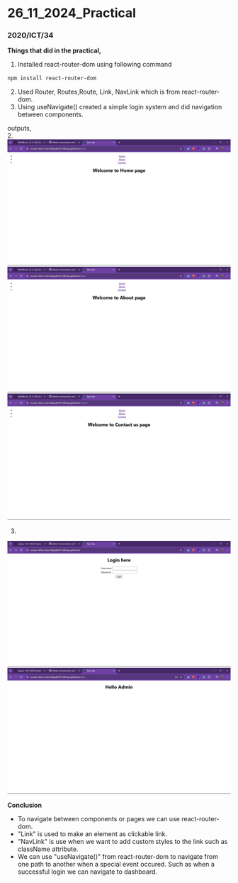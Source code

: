 # 26_11_2024_Practical
### 2020/ICT/34

**Things that did in the practical,**
1. Installed react-router-dom using following command
```bash
npm install react-router-dom
```
2. Used Router, Routes,Route, Link, NavLink which is from react-router-dom.
3. Using useNavigate() created a simple login system and did navigation between components.

outputs,  
2.  
![output 01](./myapp//Outputs/Prac1%20-%202.png)
![output 02](./myapp/Outputs/Prac1%20-%203.png)
![output 03](./myapp/Outputs/Prac1%20-%204.png)

3.  
![output 04](./myapp/Outputs/Prac2%20-%201.png)
![output 05](./myapp/Outputs/Prac2%20-%202.png)


**Conclusion**
- To navigate between components or pages we can use react-router-dom.  
- "Link" is used to make an element as clickable link.  
- "NavLink" is use when we want to add custom styles to the link such as className attribute.  
- We can use "useNavigate()" from react-router-dom to navigate from one path to another when a special event occured. Such as when a successful login we can navigate to dashboard.